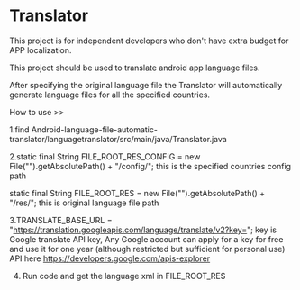 # Translator
 This project is for independent developers who don't have extra budget for APP localization.
 
 This project should be used to translate android app language files.
 
 After specifying the original language file the Translator will automatically generate language files for all the specified countries.
 
 How to use >>
 
 1.find Android-language-file-automatic-translator/languagetranslator/src/main/java/Translator.java 
 
 2.static final String FILE_ROOT_RES_CONFIG  = new File("").getAbsolutePath() + "/config/";
   this is the specified countries config path
   
   static final String FILE_ROOT_RES  = new File("").getAbsolutePath() + "/res/"; 
   this is original language file path
 

 3.TRANSLATE_BASE_URL = "https://translation.googleapis.com/language/translate/v2?key=";
 key is Google translate API key, Any Google account can apply for a key for free and use it for one year (although restricted but sufficient for personal use)
 API here https://developers.google.com/apis-explorer

 4. Run code and get the language xml in FILE_ROOT_RES
 
 
 
 
 
